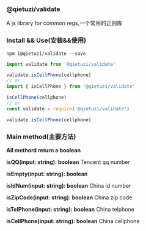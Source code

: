 ### @qietuzi/validate

A js library for common regs,一个常用的正则库

### Install && Use(安装&&使用)

```
npm i@qietuzi/validate --save
```

```js
import validate from '@qietuzi/validate'

validate.isCellPhone(cellphone)
// or
import { isCellPhone } from '@qietuzi/validate'

isCellPhone(cellphone)
// or
const validate = require('@qietuzi/validate')

validate.isCellPhone(cellphone)
```

### Main method(主要方法)

**All methord return a boolean**

**isQQ(input: string): boolean**
Tencent qq number

**isEmpty(input: string): boolean**

**isIdNum(input: string): boolean**
China id number

**isZipCode(input: string): boolean**
China zip code

**isTelPhone(input: string): boolean**
China telphone

**isCellPhone(input: string): boolean**
China cellphone
